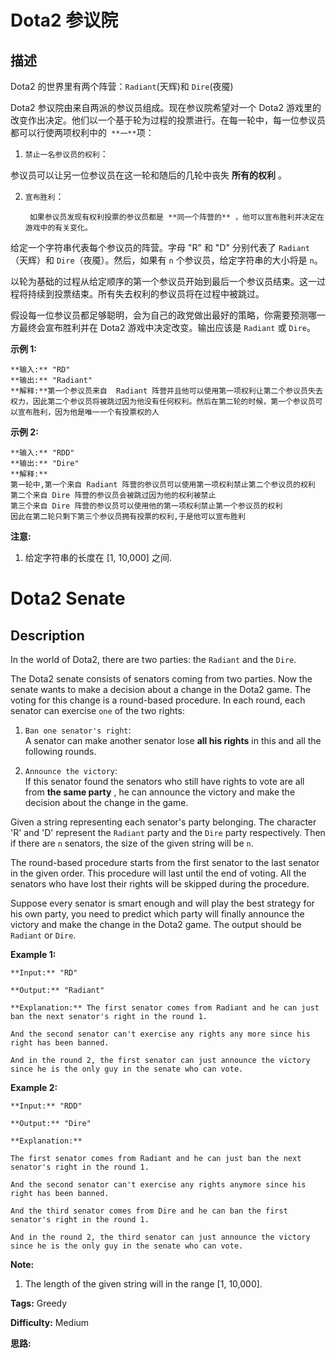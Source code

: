 # Dota2 参议院

## 描述

 Dota2 的世界里有两个阵营：`Radiant`(天辉)和 `Dire`(夜魇)

Dota2 参议院由来自两派的参议员组成。现在参议院希望对一个 Dota2 游戏里的改变作出决定。他们以一个基于轮为过程的投票进行。在每一轮中，每一位参议员都可以行使两项权利中的` **一**`项：

  1. `禁止一名参议员的权利`：

参议员可以让另一位参议员在这一轮和随后的几轮中丧失 **所有的权利** 。

  2. `宣布胜利`：

          如果参议员发现有权利投票的参议员都是 **同一个阵营的** ，他可以宣布胜利并决定在游戏中的有关变化。



给定一个字符串代表每个参议员的阵营。字母 "R" 和 "D" 分别代表了 `Radiant`（天辉）和 `Dire`（夜魇）。然后，如果有 `n` 个参议员，给定字符串的大小将是 `n`。

以轮为基础的过程从给定顺序的第一个参议员开始到最后一个参议员结束。这一过程将持续到投票结束。所有失去权利的参议员将在过程中被跳过。

假设每一位参议员都足够聪明，会为自己的政党做出最好的策略，你需要预测哪一方最终会宣布胜利并在 Dota2 游戏中决定改变。输出应该是 `Radiant` 或 `Dire`。



**示例 1:**

    
    
    **输入:** "RD"
    **输出:** "Radiant"
    **解释:**第一个参议员来自  Radiant 阵营并且他可以使用第一项权利让第二个参议员失去权力，因此第二个参议员将被跳过因为他没有任何权利。然后在第二轮的时候，第一个参议员可以宣布胜利，因为他是唯一一个有投票权的人
    

**示例 2:**

    
    
    **输入:** "RDD"
    **输出:** "Dire"
    **解释:** 
    第一轮中,第一个来自 Radiant 阵营的参议员可以使用第一项权利禁止第二个参议员的权利
    第二个来自 Dire 阵营的参议员会被跳过因为他的权利被禁止
    第三个来自 Dire 阵营的参议员可以使用他的第一项权利禁止第一个参议员的权利
    因此在第二轮只剩下第三个参议员拥有投票的权利,于是他可以宣布胜利
    



**注意:**

  1. 给定字符串的长度在 [1, 10,000] 之间.





# Dota2 Senate

## Description



In the world of Dota2, there are two parties: the `Radiant` and the `Dire`.

The Dota2 senate consists of senators coming from two parties. Now the senate wants to make a decision about a change in the Dota2 game. The voting for this change is a round-based procedure. In each round, each senator can exercise `one` of the two rights:

  1. `Ban one senator's right`:  
A senator can make another senator lose **all his rights** in this and all the following rounds.

  2. `Announce the victory`:  
If this senator found the senators who still have rights to vote are all from **the same party** , he can announce the victory and make the decision about the change in the game.



Given a string representing each senator's party belonging. The character 'R' and 'D' represent the `Radiant` party and the `Dire` party respectively. Then if there are `n` senators, the size of the given string will be `n`.

The round-based procedure starts from the first senator to the last senator in the given order. This procedure will last until the end of voting. All the senators who have lost their rights will be skipped during the procedure.

Suppose every senator is smart enough and will play the best strategy for his own party, you need to predict which party will finally announce the victory and make the change in the Dota2 game. The output should be `Radiant` or `Dire`.

**Example 1:**

    
    
    **Input:** "RD"
    **Output:** "Radiant"
    **Explanation:** The first senator comes from Radiant and he can just ban the next senator's right in the round 1. 
    And the second senator can't exercise any rights any more since his right has been banned. 
    And in the round 2, the first senator can just announce the victory since he is the only guy in the senate who can vote.
    



**Example 2:**

    
    
    **Input:** "RDD"
    **Output:** "Dire"
    **Explanation:** 
    The first senator comes from Radiant and he can just ban the next senator's right in the round 1. 
    And the second senator can't exercise any rights anymore since his right has been banned. 
    And the third senator comes from Dire and he can ban the first senator's right in the round 1. 
    And in the round 2, the third senator can just announce the victory since he is the only guy in the senate who can vote.
    



**Note:**

  1. The length of the given string will in the range [1, 10,000].




**Tags:** Greedy

**Difficulty:** Medium

**思路:**
